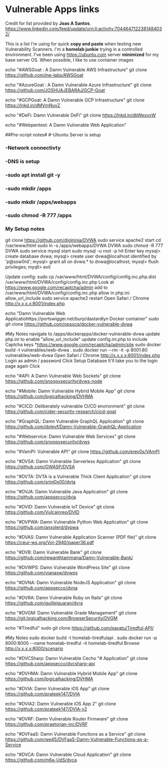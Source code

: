 # Vulnerable Apps links 

Credit for list provided by **Joas A Santos**.  
https://www.linkedin.com/feed/update/urn:li:activity:7044647122381484032/ 

This is a list I'm using for quick **copy and paste** when testing new Vulnerability Scanners.  I'm a **homelab junkie** trying in a controlled environment.  I've been using https://ubuntu.com server **minimized** for my base server OS.  When possible, I like to use container images 
 
echo "#AWSGoat : A Damn Vulnerable AWS Infrastructure" 
git clone https://github.com/ine-labs/AWSGoat 

echo "#AzureGoat : A Damn Vulnerable Azure Infrastructure" 
git clone https://github.com/JOSHUAJEBARAJ/GCP-Goat 

echo "#GCPGoat: A Damn Vulnerable GCP Infrastructure" 
git clone https://lnkd.in/dMVmNuvZ  

echo "#DeFi: Damn Vulnerable DeFi" 
git clone https://lnkd.in/dbWesvxW  

echo "#Webpentest: A Damn Vulnerable Web Application" 
 
##Pre-script notes# 
#-Ubuntu Server is setup
### -Network connectivty
### -DNS is setup
### -sudo apt install git -y 
### -sudo mkdir /apps
### -sudo mkdir /apps/webapps
### -sudo chmod -R 777 /apps

### My Setup notes
git clone https://github.com/digininja/DVWA
sudo service apache2 start 
cd /var/www/html 
sudo ln -s /apps/webapps/DVWA DVWA
sudo chmod -R 777 DVWA 
sudo service mysql start
sudo mysql -u root -p
hit Enter key
mysql> create database dvwa;
mysql> create user dvwa@localhost identified by 'p@ssw0rd';
mysql> grant all on dvwa.* to dvwa@localhost;
mysql> flush privileges;
myqll> exit

Update config:
sudo cp /var/www/html/DVWA/config/config.inc.php.dist /var/www/html/DVWA/config/config.inc.php
Look at https://www.google.com/recaptcha/admin add to /var/www/html/DVWA/config/config.inc.php
allow in php.ini allow_url_include
sudo service apache2 restart
Open Safari / Chrome http://x.x.x.x:8001/index.php

echo "Damn Vulnerable Web Applicatiohttps://portswigger.net/burp/dastardlyn Docker container" 
sudo git clone https://github.com/opsxcq/docker-vulnerable-dvwa 

#My Notes
navigate to /apps/dockerapps/docker-vulnerable-dvwa 
    update php.ini to enable "allow_url_include"
    update config.ini.php to include Captcha keys 
        *https://www.google.com/recaptcha/admin/site
sudo docker build -t vulnerables/web-dvwa . 
sudo docker run --rm -it -p 8001:80 vulnerables/web-dvwa 
Open Safari / Chrome http://x.x.x.x:8001/index.php
Login as admin / password
Click Setup Database
It'll take you to the login page again
Click 


echo "#API: A Damn Vulnerable Web Sockets" 
git clone https://github.com/snoopysecurity/dvws-node 

echo "#Mobile: Damn Vulnerable Hybrid Mobile App" 
git clone https://github.com/logicalhacking/DVHMA 

echo "#CICD: Deliberately vulnerable CI/CD environment" 
git clone https://github.com/cider-security-research/cicd-goat 

echo "#GraphQL: Damn Vulnerable GraphQL Application" 
git clone https://github.com/dolevf/Damn-Vulnerable-GraphQL-Application 

echo "#Webservice: Damn Vulnerable Web Services" 
git clone https://github.com/snoopysecurity/dvws 

echo "#VamPI: Vulnerable API" 
git clone https://github.com/erev0s/VAmPI 

echo "#DVSA: Damn Vulnerable Serverless Application" 
git clone https://github.com/OWASP/DVSA 

echo "#DVTA: DVTA is a Vulnerable Thick Client Application" 
git clone https://github.com/srini0x00/dvta 

echo "#DVJA: Damn Vulnerable Java Application" 
git clone https://github.com/appsecco/dvja 

echo "#DVID: Damn Vulnerable IoT Device" 
git clone https://github.com/Vulcainreo/DVID 

echo "#DVPWA: Damn Vulnerable Python Web Application" 
git clone https://github.com/anxolerd/dvpwa 

echo "#DVAS: Damn Vulnerable Application Scanner (PDF file)" 
git clone https://ceur-ws.org/Vol-2940/paper36.pdf 

echo "#DVB: Damn Vulnerable Bank" 
git clone https://github.com/rewanthtammana/Damn-Vulnerable-Bank/ 

echo "#DVWPS: Damn Vulnerable WordPress Site" 
git clone https://github.com/vianasw/dvwps 

echo "#DVNA: Damn Vulnerable NodeJS Application" 
git clone https://github.com/appsecco/dvna 

echo "#DVRA: Damn Vulnerable Ruby on Rails" 
git clone https://github.com/guilleiguaran/dvra 

echo "#DVGM: Damn Vulnerable Grade Management" 
git clone https://git.logicalhacking.com/BrowserSecurity/DVGM 

echo "#Tiredful" 
sudo git clone https://github.com/payatu/Tiredful-API/ 

#My Notes
sudo docker build -t homelab-tiredfulapi . 
sudo docker run -p 8000:8000 --name homelab-tiredful -it homelab-tiredful
Browse http://x.x.x.x:8000/scenario

echo "#DVCSharp: Damn Vulnerable Cecho "# Application" 
git clone https://github.com/appsecco/dvcsharp-api 

echo "#DVHMA: Damn Vulnerable Hybrid Mobile App" 
git clone https://github.com/logicalhacking/DVHMA 

echo "#DVIA: Damn Vulnerable iOS App" 
git clone https://github.com/prateek147/DVIA 

echo "#DVIA2: Damn Vulnerable iOS App 2" 
git clone https://github.com/prateek147/DVIA-v2 

echo "#DVRF: Damn Vulnerable Router Firmware" 
git clone https://github.com/praetorian-inc/DVRF 

echo "#DVFaaS: Damn Vulnerable Functions as a Service" 
git clone https://github.com/we45/DVFaaS-Damn-Vulnerable-Functions-as-a-Service 

echo "#DVCA: Damn Vulnerable Cloud Application" 
git clone https://github.com/m6a-UdS/dvca 

